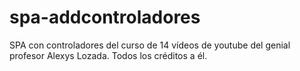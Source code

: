 # spa-addcontroladores
SPA con controladores del curso de 14 vídeos de youtube del genial profesor Alexys Lozada. Todos los créditos a él.
